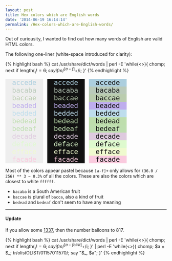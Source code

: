 ```yaml
---
layout: post
title: Hex colors which are English words
date: '2014-06-19 16:14:14'
permalink: /Hex-colors-which-are-English-words/
---
```


Out of curiousity, I wanted to find out how many words of English are valid HTML colors.

The following one-liner (white-space introduced for clarity):

{% highlight bash %}
cat /usr/share/dict/words | 
    perl -E 'while(<>){ 
       chomp; 
       next if length($_) != 6; 
       say if m/^[a-f]+$/i; 
    }'
{% endhighlight %}

<div style="font-family: monospace; font-size: 150%; margin: 0 auto;">
<div style="margin: 0 auto;"><span style="color: #accede; background-color: #eee; padding: 0 1em;">accede</span> <span style="color: #accede; background-color: #111; padding: 0 1em;">accede</span> <span style="background-color: #accede; color: #111; padding: 0 1em;">accede</span> </div>
<div style="margin: 0 auto;"><span style="color: #bacaba; background-color: #eee; padding: 0 1em;">bacaba</span> <span style="color: #bacaba; background-color: #111; padding: 0 1em;">bacaba</span> <span style="background-color: #bacaba; color: #111; padding: 0 1em;">bacaba</span> </div>
<div style="margin: 0 auto;"><span style="color: #baccae; background-color: #eee; padding: 0 1em;">baccae</span> <span style="color: #baccae; background-color: #111; padding: 0 1em;">baccae</span> <span style="background-color: #baccae; color: #111; padding: 0 1em;">baccae</span> </div>
<div style="margin: 0 auto;"><span style="color: #beaded; background-color: #eee; padding: 0 1em;">beaded</span> <span style="color: #beaded; background-color: #111; padding: 0 1em;">beaded</span> <span style="background-color: #beaded; color: #111; padding: 0 1em;">beaded</span> </div>
<div style="margin: 0 auto;"><span style="color: #bedded; background-color: #eee; padding: 0 1em;">bedded</span> <span style="color: #bedded; background-color: #111; padding: 0 1em;">bedded</span> <span style="background-color: #bedded; color: #111; padding: 0 1em;">bedded</span> </div>
<div style="margin: 0 auto;"><span style="color: #bedead; background-color: #eee; padding: 0 1em;">bedead</span> <span style="color: #bedead; background-color: #111; padding: 0 1em;">bedead</span> <span style="background-color: #bedead; color: #111; padding: 0 1em;">bedead</span> </div>
<div style="margin: 0 auto;"><span style="color: #bedeaf; background-color: #eee; padding: 0 1em;">bedeaf</span> <span style="color: #bedeaf; background-color: #111; padding: 0 1em;">bedeaf</span> <span style="background-color: #bedeaf; color: #111; padding: 0 1em;">bedeaf</span> </div>
<div style="margin: 0 auto;"><span style="color: #decade; background-color: #eee; padding: 0 1em;">decade</span> <span style="color: #decade; background-color: #111; padding: 0 1em;">decade</span> <span style="background-color: #decade; color: #111; padding: 0 1em;">decade</span> </div>
<div style="margin: 0 auto;"><span style="color: #deface; background-color: #eee; padding: 0 1em;">deface</span> <span style="color: #deface; background-color: #111; padding: 0 1em;">deface</span> <span style="background-color: #deface; color: #111; padding: 0 1em;">deface</span> </div>
<div style="margin: 0 auto;"><span style="color: #efface; background-color: #eee; padding: 0 1em;">efface</span> <span style="color: #efface; background-color: #111; padding: 0 1em;">efface</span> <span style="background-color: #efface; color: #111; padding: 0 1em;">efface</span> </div>
<div style="margin: 0 auto;"><span style="color: #facade; background-color: #eee; padding: 0 1em;">facade</span> <span style="color: #facade; background-color: #111; padding: 0 1em;">facade</span> <span style="background-color: #facade; color: #111; padding: 0 1em;">facade</span> </div>
</div>

Most of the colors appear pastel because `[a-f]+` only allows for `(36.0 / 256) ** 3 ~ 0.3%` of all the colors. These are also the colors which are closest to white `ffffff`.

- `bacaba` is a South American fruit
- `baccae` is plural of `bacca`, also a kind of fruit
- `bedead` and `bedeaf` don't seem to have any meaning


----

#### Update

If you allow some [1337](http://en.wikipedia.org/wiki/Leet), then the number balloons to 817.

{% highlight bash %}
cat /usr/share/dict/words | 
    perl -E 'while(<>){ 
        chomp; 
        next if length($_) != 6;
        say if m/^[a-folist]+$/i;
    }' | 
    perl -E 'while(<>){ 
        chomp; 
        $a = $_;
        tr/olistOLIST/01157011570/;
        say "$_, $a"; 
    }'
{% endhighlight %}

